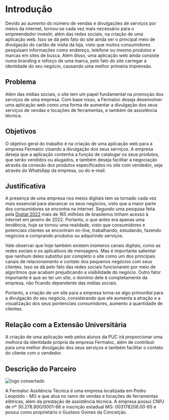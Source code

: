 # Introdução

Devido ao aumento do número de vendas e divulgações de serviços por meios da internet, tornou-se cada vez mais necessário para o empreendedor investir, além das redes sociais, na criação de uma aplicação web. Isso se dá pelo fato do site ainda ser o principal meio de divulgação do cartão de visita da loja, visto que muitos consumidores pesquisam informações como endereço, telefone ou mesmo produtos e marcas em sites de busca. Além disso, uma aplicação web ainda consiste numa branding e reforço de uma marca, pelo fato do site carregar a identidade do seu negócio, causando uma melhor primeira imprensão.

## Problema

Além das mídias sociais, o site tem um papel fundamental na promoção dos serviços de uma empresa. Com base nisso, a Fermaloc deseja desenvolver uma aplicação web como uma forma de aumentar a divulgação dos seus serviços de vendas e locações de ferramentas, e também de assistência técnica.

## Objetivos

O objetivo geral do trabalho é na criação de uma aplicação web para a empresa Fermaloc visando a divulgação dos seus serviços. A empresa deseja que a aplicação contenha a função de catalogar os seus produtos, que serão vendidos ou alugados, e também deseja facilitar a negociação através da conexão dos produtos especificados no site com vendedor, seja através do WhatsApp da empresa, ou do e-mail.

## Justificativa

A presença de uma empresa nos meios digitais tem se tornado cada vez mais essencial para alavancar os seus negócios, visto que a maior parte dos consumidores se encontra na internet. Segundo uma pesquisa feita pela [Digital 2022](https://datareportal.com/reports/digital-2022-brazil) mais de 165 milhões de brasileiros tinham acesso à internet em janeiro de 2022. Portanto, o que antes era apenas uma tendência, hoje se tornou uma realidade, visto que consumidores e potenciais clientes se encontram on-line, trabalhando, estudando, fazendo negócios e comprando produtos ou adquirindo serviços.

Vale observar que hoje também existem inúmeros canais digitais, como as redes sociais e os aplicativos de mensagens. Mas é importante salientar que nenhum deles substitui por completo o site como um dos principais canais de relacionamento e contato dos pequenos negócios com seus clientes. Isso se dá pelo fato das redes sociais funcionarem por meio de algoritmos que acabam prejudicando a visibilidade do negócio. Outro fator importante é que ao ter um site, o domínio dele é completamente da empresa, não ficando dependente das mídias sociais.

Portanto, a criação de um site para a empresa torna-se algo primordial para a divulgação do seu negócio, considerando que ele aumenta a atração e a visualização dos seus pontenciais consumidores, aumento a quantidade de clientes.
 

## Relação com a Extensão Universitária

A criação de uma aplicação web pelos alunos da PUC irá proporcionar uma melhora da identidade própria da empresa Fermaloc, além de contribuir para uma melhor divulgação dos seus serviços e também facilitar o contato do cliente com o vendedor.

## Descrição do Parceiro

![logo consertado](https://github.com/ICEI-PUC-Minas-PMV-ADS/pmv-ads-2024-1-e5-proj-fermaloc-t2/assets/73408251/9646cdcd-aa05-4471-bf33-43dc2a6c3801)

A Fermaloc Assitência Técnica é uma empresa localizada em Pedro Leopoldo - MG e que atua no ramo de vendas e locações de ferramentas elétricas, além da prestação de assistência técnica. A empresa possui CNPJ de nº 30.278.900/0001-66 e inscrição estadual MG: 003178206.00-65 e possui como proprietário o Gustavo Gomes da Conceição.
